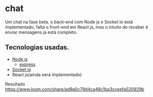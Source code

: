 # chat
 
Um chat na fase beta, o back-end com Node js e Socket io está implementado, falta o front-end em React js, mas o intuito de receber é enviar mensagens ja está completo.

## Tecnologias usadas.
* [Node js](https://nodejs.org/en/)
  * [express](https://expressjs.com/pt-br/)
* [Socket io](https://socket.io/)
* React js(ainda será implementado)

Resultado https://www.loom.com/share/ad9a0c79d4ca48c1ba3cceefa520929b
